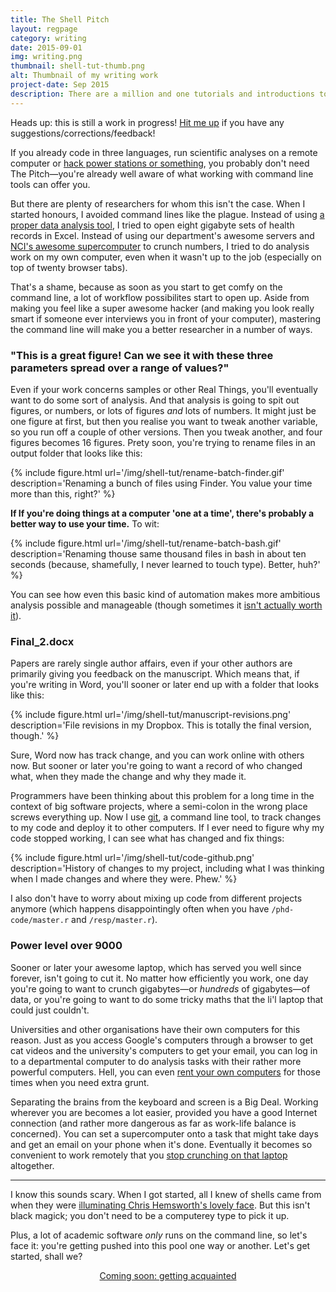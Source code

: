 ```yaml
---
title: The Shell Pitch
layout: regpage
category: writing
date: 2015-09-01
img: writing.png
thumbnail: shell-tut-thumb.png
alt: Thumbnail of my writing work
project-date: Sep 2015
description: There are a million and one tutorials and introductions to *nix shells out there. This one starts with a pitch aimed at those people who have no idea what I just said.
---
```

<div class="alert alert-warning" role="alert" markdown=0>Heads up: this is still a work in progress! <a href="http://twitter.com/rensa_co">Hit me up</a> if you have any suggestions/corrections/feedback!</div>

If you already code in three languages, run scientific analyses on a remote computer or [hack power stations or something](https://www.youtube.com/watch?v=v0qAZq0Zmcc&ab_channel=MovieSpawn), you probably don't need The Pitch—you're already well aware of what working with command line tools can offer you.

But there are plenty of researchers for whom this isn't the case. When I started honours, I avoided command lines like the plague. Instead of using [a proper data analysis tool](https://cran.r-project.org), I tried to open eight gigabyte sets of health records in Excel. Instead of using our department's awesome servers and [NCI's awesome supercomputer](http://nci.org.au/systems-services/national-facility/peak-system/raijin/) to crunch numbers, I tried to do analysis work on my own computer, even when it wasn't up to the job (especially on top of twenty browser tabs).

That's a shame, because as soon as you start to get comfy on the command line, a lot of workflow possibilites start to open up. Aside from making you feel like a super awesome hacker (and making you look really smart if someone ever interviews you in front of your computer), mastering the command line will make you a better researcher in a number of ways.

### "This is a great figure! Can we see it with these three parameters spread over a range of values?"

Even if your work concerns samples or other Real Things, you'll eventually want to do some sort of analysis. And that analysis is going to spit out figures, or numbers, or lots of figures *and* lots of numbers. It might just be one figure at first, but then you realise you want to tweak another variable, so you run off a couple of other versions. Then you tweak another, and four figures becomes 16 figures. Prety soon, you're trying to rename files in an output folder that looks like this:

{% include figure.html url='/img/shell-tut/rename-batch-finder.gif' description='Renaming a bunch of files using Finder. You value your time more than this, right?' %}

**If If you're doing things at a computer 'one at a time', there's probably a better way to use your time.** To wit:

{% include figure.html url='/img/shell-tut/rename-batch-bash.gif' description='Renaming thouse same thousand files in bash in about ten seconds (because, shamefully, I never learned to touch type). Better, huh?' %}

You can see how even this basic kind of automation makes more ambitious analysis possible and manageable (though sometimes it [isn't actually worth it](https://xkcd.com/1205/)).

### Final_2.docx

Papers are rarely single author affairs, even if your other authors are primarily giving you feedback on the manuscript. Which means that, if you're writing in Word, you'll sooner or later end up with a folder that looks like this:

{% include figure.html url='/img/shell-tut/manuscript-revisions.png' description='File revisions in my Dropbox. This is totally the final version, though.' %}

Sure, Word now has track change, and you can work online with others now. But sooner or later you're going to want a record of who changed what, when they made the change and why they made it.

Programmers have been thinking about this problem for a long time in the context of big software projects, where a semi-colon in the wrong place screws everything up. Now I use [git](https://git-scm.com/), a command line tool, to track changes to my code and deploy it to other computers. If I ever need to figure why my code stopped working, I can see what has changed and fix things:

{% include figure.html url='/img/shell-tut/code-github.png' description='History of changes to my project, including what I was thinking when I made changes and where they were. Phew.' %}

I also don't have to worry about mixing up code from different projects anymore (which happens disappointingly often when you have `/phd-code/master.r` and `/resp/master.r`).

### Power level over 9000

Sooner or later your awesome laptop, which has served you well since forever, isn't going to cut it. No matter how efficiently you work, one day you're going to want to crunch gigabytes—or *hundreds* of gigabytes—of data, or you're going to want to do some tricky maths that the li'l laptop that could just couldn't.

Universities and other organisations have their own computers for this reason. Just as you access Google's computers through a browser to get cat videos and the university's computers to get your email, you can log in to a departmental computer to do analysis tasks with their rather more powerful computers. Hell, you can even [rent your own computers](https://www.binarylane.com.au/) for those times when you need extra grunt.

Separating the brains from the keyboard and screen is a Big Deal. Working wherever you are becomes a lot easier, provided you have a good Internet connection (and rather more dangerous as far as work-life balance is concerned). You can set a supercomputer onto a task that might take days and get an email on your phone when it's done. Eventually it becomes so convenient to work remotely that you [stop crunching on that laptop](http://yieldthought.com/post/12239282034/swapped-my-macbook-for-an-ipad) altogether.

<hr markdown=0>

I know this sounds scary. When I got started, all I knew of shells came from when they were [illuminating Chris Hemsworth's lovely face](https://www.youtube.com/watch?v=jZ1ZDlLImF8). But this isn't black magick; you don't need to be a computerey type to pick it up.

Plus, a lot of academic software *only* runs on the command line, so let's face it: you're getting pushed into this pool one way or another. Let's get started, shall we?

<center><a href="" class="btn btn-xl" style="margin-top: 10.5px" markdown=0>Coming soon: getting acquainted</a></center>